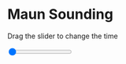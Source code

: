 <h1>Maun Sounding</h1>
<p>Drag the slider to change the time</p>

<div class="slidecontainer">
<input oninput='setImage(this)' class="slider" type="range" min="0" max="6" value="0" step="1" />
<img id='img'/>
</div>

<script>
var img = document.getElementById('img');
var img_array = ['/assets/images/skwt/skd_maun_wrfout_d01_2020-04-17_12:00:00.png',
'/assets/images/skwt/skd_maun_wrfout_d01_2020-04-17_18:00:00.png',
'/assets/images/skwt/skd_maun_wrfout_d01_2020-04-18_00:00:00.png',
'/assets/images/skwt/skd_maun_wrfout_d01_2020-04-18_06:00:00.png',
'/assets/images/skwt/skd_maun_wrfout_d01_2020-04-18_12:00:00.png',
'/assets/images/skwt/skd_maun_wrfout_d01_2020-04-18_18:00:00.png',];
function setImage(obj)
{
        var value = obj.value;
        img.src = img_array[value];

}
</script>
